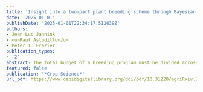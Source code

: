 ```yaml
---
title: 'Insight into a two-part plant breeding scheme through Bayesian optimization of budget allocations'
date: '2025-01-01'
publishDate: '2025-01-01T22:34:17.512039Z'
authors:
- Jean-Luc Jannink
- <u>Raul Astudillo</u>
- Peter I. Frazier
publication_types:
- '2'
abstract: The total budget of a breeding program must be divided across its different parts to maximize gain. How to optimize budget allocations for a two-part strategy breeding scheme is an unsolved problem. We used Bayesian optimization coupled with stochastic simulations of breeding schemes to determine budget allocations that maximized gain. The breeding schemes focused on a clonal crop and included a population improvement cycle (PIC) allowing one or two breeding cycles per year leading to phenotypic evaluations in a variety development pipeline (VDP) with three stages. Gain was maximized at target years 6 or 12 after initiation of genomic selection. The breeding scheme was simulated using the AlphaSimR package. Bayesian optimization was implemented using the BoTorch module of Python to optimize budget allocations to the PIC and each stage of the VDP. Allocations to the last stage of the VDP were small because information from that stage was relatively ineffective at improving genomic prediction accuracy. An unexpected interaction between the number of PIC cycles and the target year for gain affected the budget of the PIC and could be explained by conflicting needs to increase gain in the VDP or increase genomic prediction accuracy. Divergent budget allocations could generate selection gains close to the maximum, indicating some leeway in the design of breeding schemes. Simple rules of thumb for heuristic optimization did not emerge, suggesting that breeders will need to rely on simulation coupled to optimization.
featured: false
publication: '*Crop Science*'
url_pdf: https://www.cabidigitallibrary.org/doi/pdf/10.31220/agriRxiv.2023.00188
---
```


